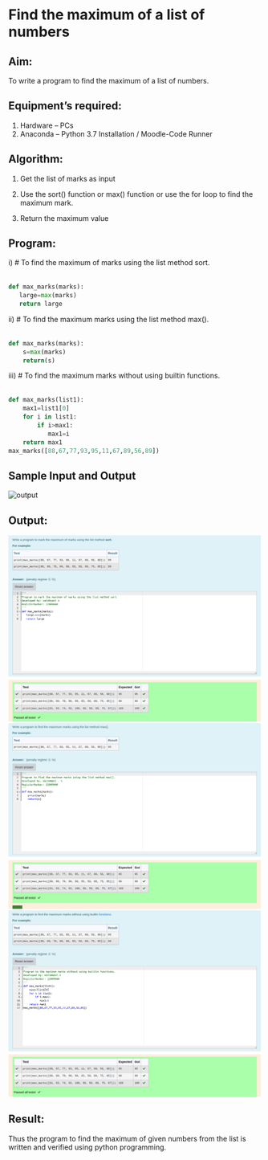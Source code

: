 # Find the maximum of a list of numbers

## Aim:

To write a program to find the maximum of a list of numbers.

## Equipment’s required:

1.	Hardware – PCs
2.	Anaconda – Python 3.7 Installation / Moodle-Code Runner

## Algorithm:

1.	Get the list of marks as input

2.	Use the sort() function or max() function or use the for loop to find the maximum mark.

3.	Return the maximum value

## Program:

i)	# To find the maximum of marks using the list method sort.
```Python

def max_marks(marks):
   large=max(marks)
   return large

```

ii)	# To find the maximum marks using the list method max().
```Python

def max_marks(marks):
    s=max(marks)
    return(s)

```

iii) # To find the maximum marks without using builtin functions.
```Python

def max_marks(list1):
    max1=list1[0]
    for i in list1:
        if i>max1:
           max1=i
    return max1
max_marks([88,67,77,93,95,11,67,89,56,89])

```
## Sample Input and Output

![output](./img/max_marks1.jpg) 

## Output:

![](./out1.png)
![](./out2.png)
![](./out3.png)

## Result:
Thus the program to find the maximum of given numbers from the list is written and verified using python programming.